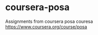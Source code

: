 coursera-posa
=============

Assignments from coursera posa couresa https://www.coursera.org/course/posa
